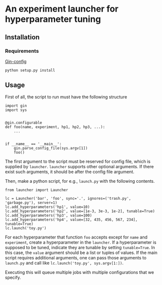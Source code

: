 # An experiment launcher for hyperparameter tuning

## Installation

### Requirements

[Gin-config]()

```
python setup.py install
```

## Usage

First of all, the script to run must have the following structure

```
import gin
import sys


@gin.configurable
def foo(name, experiment, hp1, hp2, hp3, ...):
    ...


if __name__ == '__main__':
    gin.parse_config_file(sys.argv[1])
    foo()

```
The first argument to the script must be reserved for config file, which is 
supplied by `launcher`.
`launcher` supports other optional arguments. If there exist such arguments, 
it should be after the config file argument.

Then, make a python script, for e.g., `launch.py` with the following contents.

```
from launcher import Launcher

lc = Launcher('bar', 'foo', sync='.', ignores=('trash.py', 'garbage.py'), server=1)
lc.add_hyperparameters('hp1', value=10)
lc.add_hyperparameters('hp2', value=[1e-3, 3e-3, 1e-2], tunable=True)
lc.add_hyperparameters('hp3', value=100)
lc.add_hyperparameters('hp4', value=[32, 435, 456, 567, 234], tunable=True)
lc.launch('toy.py')
```
For each hyperparameter that function `foo` accepts except for `name` and `experiment`, 
create a hyperparameter in the `launcher`.
If a hyperparameter is supposed to be tuned, indicate they are tunable
by setting `tunable=True`.
In this case, the `value` argument should be a list or tuples of values.
If the main script requires additional arguments, one can pass those arguments to
`launch.py` and call like `lc.launch('toy.py', sys.argv[1:])`.

Executing this will queue multiple jobs with multiple configurations that we specify.
